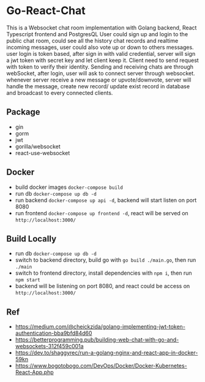 # Go-React-Chat

This is a Websocket chat room implementation with Golang backend, React Typescript frontend and PostgresQL
User could sign up and login to the public chat room, could see all the history chat records and realtime incoming messages, user could also vote up or down to others messages.
user login is token based, after sign in with valid credential, server will sign a jwt token with secret key and let client keep it. Client need to send request with token to verify their identity.
Sending and receiving chats are through webSocket, after login, user will ask to connect server through websocket. whenever server receive a new message or upvote/downvote, server will handle the message,
create new record/ update exist record in database and broadcast to every connected clients.

## Package
- gin
- gorm
- jwt
- gorilla/websocket
- react-use-websocket

## Docker
- build docker images `docker-compose build`
- run db `docker-compose up db -d`
- run backend `docker-compose up api -d`, backend will start listen on port 8080 
- run frontend `docker-compose up frontend -d`, react will be served on `http://localhost:3000/`

## Build Locally
- run db `docker-compose up db -d`
- switch to backend directory, build go with `go build ./main.go`, then run `./main`
- switch to frontend directory, install dependencies with `npm i`, then run `npm start`
- backend will be listening on port 8080, and react could be access on `http://localhost:3000/`

## Ref
- https://medium.com/@cheickzida/golang-implementing-jwt-token-authentication-bba9bfd84d60
- https://betterprogramming.pub/building-web-chat-with-go-and-websockets-312f459c001a
- https://dev.to/shaggyrec/run-a-golang-nginx-and-react-app-in-docker-59kn
- https://www.bogotobogo.com/DevOps/Docker/Docker-Kubernetes-React-App.php
